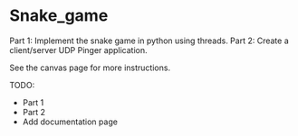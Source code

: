 # Snake_game
Part 1: Implement the snake game in python using threads.
Part 2: Create a client/server UDP Pinger application.

See the canvas page for more instructions.

TODO:
- Part 1
- Part 2
- Add documentation page